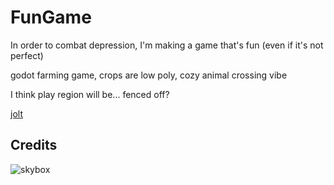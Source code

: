 # FunGame

In order to combat depression, I'm making a game that's fun (even if it's not perfect)

godot farming game, crops are low poly, cozy animal crossing vibe

I think play region will be... fenced off?

[jolt](https://godotengine.org/storage/releases/4.4/video/godot_jolt.webm)

## Credits

![skybox](https://sketchfab.com/3d-models/free-skybox-anime-sky-56a60c1d1e8b44eabff138374f996d8f)
